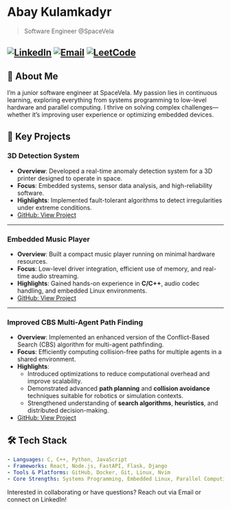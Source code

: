 # Abay Kulamkadyr

> Software Engineer @SpaceVela

[![LinkedIn](https://img.shields.io/badge/LinkedIn-Connect-blue)](https://www.linkedin.com/in/abay-kulamkadyr)
[![Email](https://img.shields.io/badge/Email-Contact-red)](mailto:kulamkadyr.abay@gmail.com)
[![LeetCode](https://img.shields.io/badge/LeetCode-green)](https://leetcode.com/u/aubakich)
---

## 🌱 About Me

I’m a junior software engineer at SpaceVela. My passion lies in continuous learning, exploring everything from systems programming to low-level hardware and parallel computing. I thrive on solving complex challenges—whether it’s improving user experience or optimizing embedded devices.

## 🚀 Key Projects

### 3D Detection System
- **Overview**: Developed a real-time anomaly detection system for a 3D printer designed to operate in space.  
- **Focus**: Embedded systems, sensor data analysis, and high-reliability software.  
- **Highlights**: Implemented fault-tolerant algorithms to detect irregularities under extreme conditions.  
- [GitHub: View Project](https://github.com/abay-kulamkadyr/3dprinter_fault_detection)

---

### Embedded Music Player
- **Overview**: Built a compact music player running on minimal hardware resources.  
- **Focus**: Low-level driver integration, efficient use of memory, and real-time audio streaming.  
- **Highlights**: Gained hands-on experience in **C/C++**, audio codec handling, and embedded Linux environments.  
- [GitHub: View Project](https://github.com/abay-kulamkadyr/embedded_system_audio_player)

---

### Improved CBS Multi-Agent Path Finding
- **Overview**: Implemented an enhanced version of the Conflict-Based Search (CBS) algorithm for multi-agent pathfinding.  
- **Focus**: Efficiently computing collision-free paths for multiple agents in a shared environment.  
- **Highlights**: 
  - Introduced optimizations to reduce computational overhead and improve scalability.
  - Demonstrated advanced **path planning** and **collision avoidance** techniques suitable for robotics or simulation contexts.
  - Strengthened understanding of **search algorithms**, **heuristics**, and distributed decision-making.
- [GitHub: View Project](https://github.com/abay-kulamkadyr/improved_cbs_multi_agent_path_finding)


## 🛠️ Tech Stack

```yaml
- Languages: C, C++, Python, JavaScript
- Frameworks: React, Node.js, FastAPI, Flask, Django
- Tools & Platforms: GitHub, Docker, Git, Linux, Nvim
- Core Strengths: Systems Programming, Embedded Linux, Parallel Computing
```

Interested in collaborating or have questions?
Reach out via Email or connect on LinkedIn!
